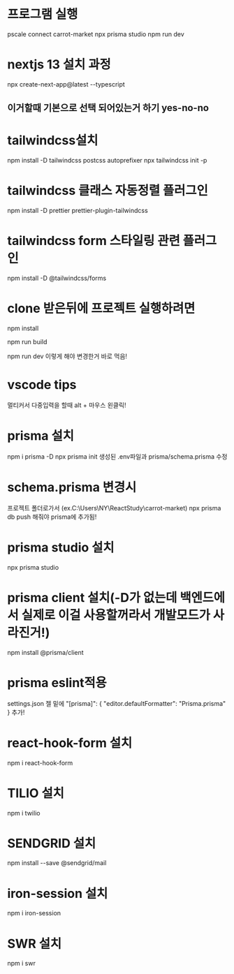 # 프로그램 실행

pscale connect carrot-market
npx prisma studio
npm run dev

# nextjs 13 설치 과정

npx create-next-app@latest --typescript

## 이거할때 기본으로 선택 되어있는거 하기 yes-no-no

# tailwindcss설치

npm install -D tailwindcss postcss autoprefixer
npx tailwindcss init -p

# tailwindcss 클래스 자동정렬 플러그인

npm install -D prettier prettier-plugin-tailwindcss

# tailwindcss form 스타일링 관련 플러그인

npm install -D @tailwindcss/forms

# clone 받은뒤에 프로젝트 실행하려면

npm install

npm run build

npm run dev 이렇게 해야 변경한거 바로 먹음!

# vscode tips

멀티커서 다중입력을 할때 alt + 마우스 왼클릭!

# prisma 설치

npm i prisma -D
npx prisma init
생성된 .env파일과 prisma/schema.prisma 수정

# schema.prisma 변경시

프로젝트 폴더로가서 (ex.C:\Users\NY\ReactStudy\carrot-market)
npx prisma db push
해줘야 prisma에 추가됨!

# prisma studio 설치

npx prisma studio

# prisma client 설치(-D가 없는데 백엔드에서 실제로 이걸 사용할꺼라서 개발모드가 사라진거!)

npm install @prisma/client

# prisma eslint적용

settings.json 젤 밑에
"[prisma]": {
"editor.defaultFormatter": "Prisma.prisma"
}
추가!

# react-hook-form 설치

npm i react-hook-form

# TILIO 설치

npm i twilio

# SENDGRID 설치

npm install --save @sendgrid/mail

# iron-session 설치

npm i iron-session

# SWR 설치

npm i swr
